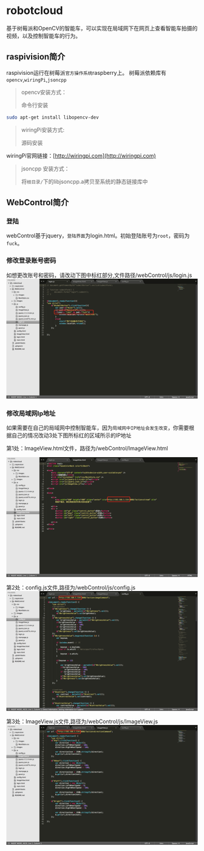 # robotcloud
基于树莓派和OpenCV的智能车，可以实现在局域网下在网页上查看智能车拍摄的视频，以及控制智能车的行为。

## raspivision简介

raspivision运行在树莓派`官方操作系统`raspberry上。
树莓派依赖库有`opencv`,`wiringPi`,`jsoncpp`

> opencv安装方式： 
> 
> 命令行安装

```bash
sudo apt-get install libopencv-dev
```

>wiringPi安装方式:	
>
>源码安装

wiringPi官网链接：[http://wiringpi.com](http://wiringpi.com)

>jsoncpp 安装方式： 
>
>将`根目录/`下的libjsoncpp.a拷贝至系统的静态链接库中

##  WebControl简介

### 登陆

webControl基于jquery，`登陆界面`为login.html。初始登陆账号为`root`，密码为`fuck`。

### 修改登录账号密码

如想更改账号和密码，请改动下图中标红部分,文件路径/webControl/js/login.js
![登陆代码](./images/login.png)

### 修改局域网Ip地址
如果需要在自己的局域网中控制智能车，因为`局域网中IP地址会发生改变`，你需要根据自己的情况改动3处下图所标红的区域所示的IP地址

第1处：ImageView.html文件，路径为/webControl/ImageView.html

![imageViewHtml](./images/ImageViewHtml.png)

第2处：config.js文件,路径为/webControl/js/config.js
![config](./images/config.png)

第3处：ImageView.js文件,路径为/webControl/js/ImageView.js
![ImageViewJs](./images/ImageViewJs.png)
